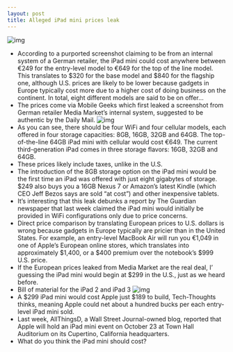 ```yaml
---
layout: post
title: Alleged iPad mini prices leak
---
```

![img](http://media.idownloadblog.com/wp-content/uploads/2012/10/iPad-mini-by-Martin-Utrecht.png)
* According to a purported screenshot claiming to be from an internal system of a German retailer, the iPad mini could cost anywhere between €249 for the entry-level model to €649 for the top of the line model. This translates to $320 for the base model and $840 for the flagship one, although U.S. prices are likely to be lower because gadgets in Europe typically cost more due to a higher cost of doing business on the continent. In total, eight different models are said to be on offer…
* The prices come via Mobile Geeks which first leaked a screenshot from German retailer Media Market’s internal system, suggested to be authentic by the Daily Mail.
![img](http://media.idownloadblog.com/wp-content/uploads/2012/10/iPad-mini-prices.jpg)
* As you can see, there should be four WiFi and four cellular models, each offered in four storage capacities: 8GB, 16GB, 32GB and 64GB. The top-of-the-line 64GB iPad mini with cellular would cost €649. The current third-generation iPad comes in three storage flavors: 16GB, 32GB and 64GB.
* These prices likely include taxes, unlike in the U.S.
* The introduction of the 8GB storage option on the iPad mini would be the first time an iPad was offered with just eight gigabytes of storage. $249 also buys you a 16GB Nexus 7 or Amazon’s latest Kindle (which CEO Jeff Bezos says are sold “at cost”) and other inexpensive tablets.
* It’s interesting that this leak debunks a report by The Guardian newspaper that last week claimed the iPad mini would initially be provided in WiFi configurations only due to price concerns.
* Direct price comparison by translating European prices to U.S. dollars is wrong because gadgets in Europe typically are pricier than in the United States. For example, an entry-level MacBook Air will run you €1,049 in one of Apple’s European online stores, which translates into approximately $1,400, or a $400 premium over the notebook’s $999 U.S. price.
* If the European prices leaked from Media Market are the real deal, I’ guessing the iPad mini would begin at $299 in the U.S., just as we heard before.
* Bill of material for the iPad 2 and iPad 3
![img](http://media.idownloadblog.com/wp-content/uploads/2012/10/iHS-iSuppli-201203-iPad-2-and-iPad-3-BOM.jpeg)
* A $299 iPad mini would cost Apple just $189 to build, Tech-Thoughts thinks, meaning Apple could net about a hundred bucks per each entry-level iPad mini sold.
* Last week, AllThingsD, a Wall Street Journal-owned blog, reported that Apple will hold an iPad mini event on October 23 at Town Hall Auditorium on its Cupertino, California headquarters.
* What do you think the iPad mini should cost?

